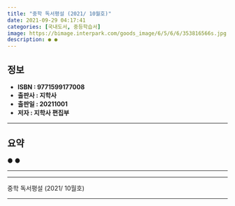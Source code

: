 ```yaml
---
title: "중학 독서평설 (2021/ 10월호)"
date: 2021-09-29 04:17:41
categories: [국내도서, 중등학습서]
image: https://bimage.interpark.com/goods_image/6/5/6/6/353816566s.jpg
description: ● ●
---
```


## **정보**

- **ISBN : 9771599177008**
- **출판사 : 지학사**
- **출판일 : 20211001**
- **저자 : 지학사 편집부**

------



## **요약**

●  ●  

------



------


중학 독서평설 (2021/ 10월호) 

------


